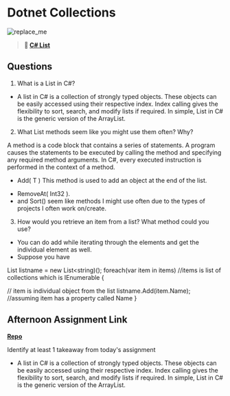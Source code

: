 # Dotnet Collections

![replace_me](https://codeworks.blob.core.windows.net/public/assets/img/illustrations/placeholder.svg)

> **📖 [C# List](https://codeworksacademy.com/fs-student-guide/resources/wk10/02-List-Methods)**

## Questions

1. What is a List in C#?
- A list in C# is a collection of strongly typed objects. These objects can be easily accessed using their respective index. Index calling gives the flexibility to sort, search, and modify lists if required. In simple, List in C# is the generic version of the ArrayList.



2. What List methods seem like you might use them often? Why?

A method is a code block that contains a series of statements. A program causes the statements to be executed by calling the method and specifying any required method arguments. In C#, every executed instruction is performed in the context of a method.
- Add( T ) This method is used to add an object at the end of the list.
<!-- - Clear() This method is used to remove all the elements from the list. -->
<!-- - Insert( Int32, T ) This method is used to insert an element at the specified position in the list. -->
- RemoveAt( Int32 ).
- and Sort() seem like methods I might use often due to the types of projects I often work on/create.



3. How would you retrieve an item from a list? What method could you use?
- You can do add while iterating through the elements and get the individual element as well.
- Suppose you have

List<string> listname = new List<string)();
foreach(var item in items)  //items is list of collections which is IEnumerable
{

// item is individual object from the list
listname.Add(item.Name);   //assuming item has a property called Name
}


## Afternoon Assignment Link

**[Repo](https://github.com/Lumine3449/All-Spice)**

Identify at least 1 takeaway from today's assignment
- A list in C# is a collection of strongly typed objects. These objects can be easily accessed using their respective index. Index calling gives the flexibility to sort, search, and modify lists if required. In simple, List in C# is the generic version of the ArrayList.